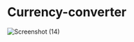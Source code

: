 # Currency-converter
![Screenshot (14)](https://github.com/Kunnal23/Currency-converter/assets/142795191/f4b3af65-1192-475c-9e3d-47dcb51f9e3d)
